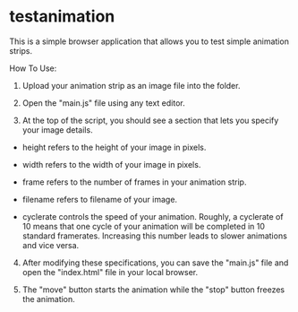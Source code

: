 # testanimation
This is a simple browser application that allows you to test simple animation strips.  

How To Use:

1. Upload your animation strip as an image file into the folder.

2. Open the "main.js" file using any text editor.

3. At the top of the script, you should see a section that lets you specify your image details.

  - height refers to the height of your image in pixels.

- width refers to the width of your image in pixels.

- frame refers to the number of frames in your animation strip.

- filename refers to filename of your image.

- cyclerate controls the speed of your animation. Roughly, a cyclerate of 10 means that one cycle of your animation will be completed in 10 standard framerates. Increasing this number leads to slower animations and vice versa.

4. After modifying these specifications, you can save the "main.js" file and open the "index.html" file in your local browser.

5. The "move" button starts the animation while the "stop" button freezes the animation.
